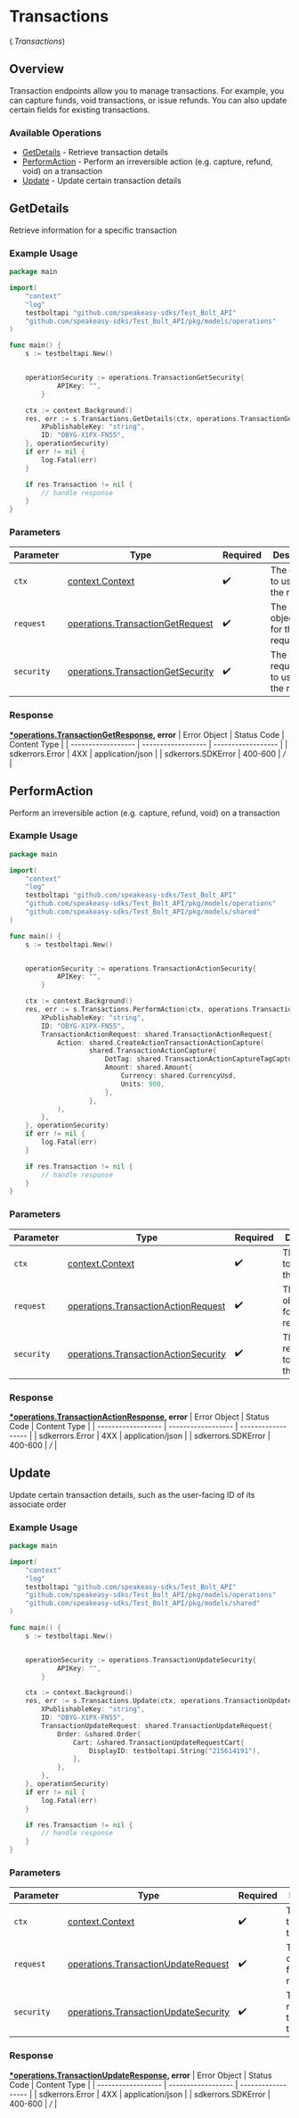 # Transactions
(*.Transactions*)

## Overview

Transaction endpoints allow you to manage transactions. For example, you can capture
funds, void transactions, or issue refunds. You can also update certain fields for existing
transactions.


### Available Operations

* [GetDetails](#getdetails) - Retrieve transaction details
* [PerformAction](#performaction) - Perform an irreversible action (e.g. capture, refund, void) on a transaction
* [Update](#update) - Update certain transaction details

## GetDetails

Retrieve information for a specific transaction

### Example Usage

```go
package main

import(
	"context"
	"log"
	testboltapi "github.com/speakeasy-sdks/Test_Bolt_API"
	"github.com/speakeasy-sdks/Test_Bolt_API/pkg/models/operations"
)

func main() {
    s := testboltapi.New()


    operationSecurity := operations.TransactionGetSecurity{
            APIKey: "",
        }

    ctx := context.Background()
    res, err := s.Transactions.GetDetails(ctx, operations.TransactionGetRequest{
        XPublishableKey: "string",
        ID: "OBYG-X1PX-FN55",
    }, operationSecurity)
    if err != nil {
        log.Fatal(err)
    }

    if res.Transaction != nil {
        // handle response
    }
}
```

### Parameters

| Parameter                                                                              | Type                                                                                   | Required                                                                               | Description                                                                            |
| -------------------------------------------------------------------------------------- | -------------------------------------------------------------------------------------- | -------------------------------------------------------------------------------------- | -------------------------------------------------------------------------------------- |
| `ctx`                                                                                  | [context.Context](https://pkg.go.dev/context#Context)                                  | :heavy_check_mark:                                                                     | The context to use for the request.                                                    |
| `request`                                                                              | [operations.TransactionGetRequest](../../models/operations/transactiongetrequest.md)   | :heavy_check_mark:                                                                     | The request object to use for the request.                                             |
| `security`                                                                             | [operations.TransactionGetSecurity](../../models/operations/transactiongetsecurity.md) | :heavy_check_mark:                                                                     | The security requirements to use for the request.                                      |


### Response

**[*operations.TransactionGetResponse](../../models/operations/transactiongetresponse.md), error**
| Error Object       | Status Code        | Content Type       |
| ------------------ | ------------------ | ------------------ |
| sdkerrors.Error    | 4XX                | application/json   |
| sdkerrors.SDKError | 400-600            | */*                |

## PerformAction

Perform an irreversible action (e.g. capture, refund, void) on a transaction

### Example Usage

```go
package main

import(
	"context"
	"log"
	testboltapi "github.com/speakeasy-sdks/Test_Bolt_API"
	"github.com/speakeasy-sdks/Test_Bolt_API/pkg/models/operations"
	"github.com/speakeasy-sdks/Test_Bolt_API/pkg/models/shared"
)

func main() {
    s := testboltapi.New()


    operationSecurity := operations.TransactionActionSecurity{
            APIKey: "",
        }

    ctx := context.Background()
    res, err := s.Transactions.PerformAction(ctx, operations.TransactionActionRequest{
        XPublishableKey: "string",
        ID: "OBYG-X1PX-FN55",
        TransactionActionRequest: shared.TransactionActionRequest{
            Action: shared.CreateActionTransactionActionCapture(
                    shared.TransactionActionCapture{
                        DotTag: shared.TransactionActionCaptureTagCapture,
                        Amount: shared.Amount{
                            Currency: shared.CurrencyUsd,
                            Units: 900,
                        },
                    },
            ),
        },
    }, operationSecurity)
    if err != nil {
        log.Fatal(err)
    }

    if res.Transaction != nil {
        // handle response
    }
}
```

### Parameters

| Parameter                                                                                    | Type                                                                                         | Required                                                                                     | Description                                                                                  |
| -------------------------------------------------------------------------------------------- | -------------------------------------------------------------------------------------------- | -------------------------------------------------------------------------------------------- | -------------------------------------------------------------------------------------------- |
| `ctx`                                                                                        | [context.Context](https://pkg.go.dev/context#Context)                                        | :heavy_check_mark:                                                                           | The context to use for the request.                                                          |
| `request`                                                                                    | [operations.TransactionActionRequest](../../models/operations/transactionactionrequest.md)   | :heavy_check_mark:                                                                           | The request object to use for the request.                                                   |
| `security`                                                                                   | [operations.TransactionActionSecurity](../../models/operations/transactionactionsecurity.md) | :heavy_check_mark:                                                                           | The security requirements to use for the request.                                            |


### Response

**[*operations.TransactionActionResponse](../../models/operations/transactionactionresponse.md), error**
| Error Object       | Status Code        | Content Type       |
| ------------------ | ------------------ | ------------------ |
| sdkerrors.Error    | 4XX                | application/json   |
| sdkerrors.SDKError | 400-600            | */*                |

## Update

Update certain transaction details, such as the user-facing ID of its associate order

### Example Usage

```go
package main

import(
	"context"
	"log"
	testboltapi "github.com/speakeasy-sdks/Test_Bolt_API"
	"github.com/speakeasy-sdks/Test_Bolt_API/pkg/models/operations"
	"github.com/speakeasy-sdks/Test_Bolt_API/pkg/models/shared"
)

func main() {
    s := testboltapi.New()


    operationSecurity := operations.TransactionUpdateSecurity{
            APIKey: "",
        }

    ctx := context.Background()
    res, err := s.Transactions.Update(ctx, operations.TransactionUpdateRequest{
        XPublishableKey: "string",
        ID: "OBYG-X1PX-FN55",
        TransactionUpdateRequest: shared.TransactionUpdateRequest{
            Order: &shared.Order{
                Cart: &shared.TransactionUpdateRequestCart{
                    DisplayID: testboltapi.String("215614191"),
                },
            },
        },
    }, operationSecurity)
    if err != nil {
        log.Fatal(err)
    }

    if res.Transaction != nil {
        // handle response
    }
}
```

### Parameters

| Parameter                                                                                    | Type                                                                                         | Required                                                                                     | Description                                                                                  |
| -------------------------------------------------------------------------------------------- | -------------------------------------------------------------------------------------------- | -------------------------------------------------------------------------------------------- | -------------------------------------------------------------------------------------------- |
| `ctx`                                                                                        | [context.Context](https://pkg.go.dev/context#Context)                                        | :heavy_check_mark:                                                                           | The context to use for the request.                                                          |
| `request`                                                                                    | [operations.TransactionUpdateRequest](../../models/operations/transactionupdaterequest.md)   | :heavy_check_mark:                                                                           | The request object to use for the request.                                                   |
| `security`                                                                                   | [operations.TransactionUpdateSecurity](../../models/operations/transactionupdatesecurity.md) | :heavy_check_mark:                                                                           | The security requirements to use for the request.                                            |


### Response

**[*operations.TransactionUpdateResponse](../../models/operations/transactionupdateresponse.md), error**
| Error Object       | Status Code        | Content Type       |
| ------------------ | ------------------ | ------------------ |
| sdkerrors.Error    | 4XX                | application/json   |
| sdkerrors.SDKError | 400-600            | */*                |

